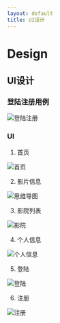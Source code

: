 ```yaml
---
layout: default
title: UI设计
---
```


# Design



## UI设计

### 登陆注册用例

![登陆注册](https://github.com/dramaticTickets/dramatic-tickets/blob/master/pictures/登陆注册.jpg?raw=true)

### UI

1. 首页

![首页](https://github.com/dramaticTickets/dramatic-tickets/blob/master/pictures/1_主页.png?raw=true)

2. 影片信息

![思维导图](https://github.com/dramaticTickets/dramatic-tickets/blob/master/pictures/4_影片.png?raw=true)

3. 影院列表

![影院](https://github.com/dramaticTickets/dramatic-tickets/blob/master/pictures/2_影院.png?raw=true)

4. 个人信息

![个人信息](https://github.com/dramaticTickets/dramatic-tickets/blob/master/pictures/3_我的.png?raw=true)

5. 登陆

![登陆](https://github.com/dramaticTickets/dramatic-tickets/blob/master/pictures/5_登陆.png?raw=true)

6. 注册

![注册](https://github.com/dramaticTickets/dramatic-tickets/blob/master/pictures/6_注册.png?raw=true)


















